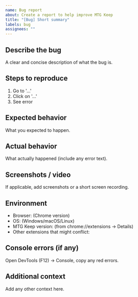 ```yaml
---
name: Bug report
about: Create a report to help improve MTG Keep
title: "[Bug] Short summary"
labels: bug
assignees: ""
---
```


## Describe the bug
A clear and concise description of what the bug is.

## Steps to reproduce
1. Go to '...'
2. Click on '...'
3. See error

## Expected behavior
What you expected to happen.

## Actual behavior
What actually happened (include any error text).

## Screenshots / video
If applicable, add screenshots or a short screen recording.

## Environment
- Browser: (Chrome version)
- OS: (Windows/macOS/Linux)
- MTG Keep version: (from chrome://extensions → Details)
- Other extensions that might conflict: 

## Console errors (if any)
Open DevTools (F12) → Console, copy any red errors.

## Additional context
Add any other context here.
